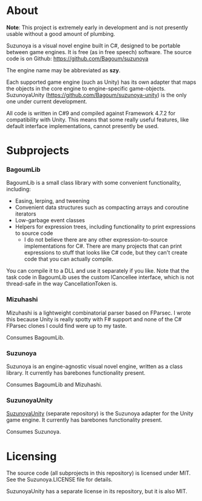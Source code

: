 # About

**Note**: This project is extremely early in development and is not presently usable without a good amount of plumbing.

Suzunoya is a visual novel engine built in C#, designed to be portable between game engines.
It is free (as in free speech) software. The source code is on Github: https://github.com/Bagoum/suzunoya

The engine name may be abbreviated as **szy**.

Each supported game engine (such as Unity) has its own adapter that maps the objects in the core engine to engine-specific game-objects. SuzunoyaUnity (https://github.com/Bagoum/suzunoya-unity) is the only one under current development. 

All code is written in C#9 and compiled against Framework 4.7.2 for compatibility with Unity. This means that some really useful features, like default interface implementations, cannot presently be used.

# Subprojects

### BagoumLib

BagoumLib is a small class library with some convenient functionality, including:

- Easing, lerping, and tweening
- Convenient data structures such as compacting arrays and coroutine iterators 
- Low-garbage event classes
- Helpers for expression trees, including functionality to print expressions to source code
  - I do not believe there are any other expression-to-source implementations for C#. There are many projects that can print expressions to stuff that looks like C# code, but they can't create code that you can actually compile.

You can compile it to a DLL and use it separately if you like. Note that the task code in BagoumLib uses the custom ICancellee interface, which is not thread-safe in the way CancellationToken is. 

### Mizuhashi

Mizuhashi is a lightweight combinatorial parser based on FParsec. I wrote this because Unity is really spotty with F# support and none of the C# FParsec clones I could find were up to my taste.

Consumes BagoumLib.

### Suzunoya

Suzunoya is an engine-agnostic visual novel engine, written as a class library. It currently has barebones functionality present.

Consumes BagoumLib and Mizuhashi.

### SuzunoyaUnity

[SuzunoyaUnity](https://github.com/Bagoum/suzunoya-unity) (separate repository) is the Suzunoya adapter for the Unity game engine. It currently has barebones functionality present.

Consumes Suzunoya.

# Licensing

The source code (all subprojects in this repository) is licensed under MIT. See the Suzunoya.LICENSE file for details.

SuzunoyaUnity has a separate license in its repository, but it is also MIT.

